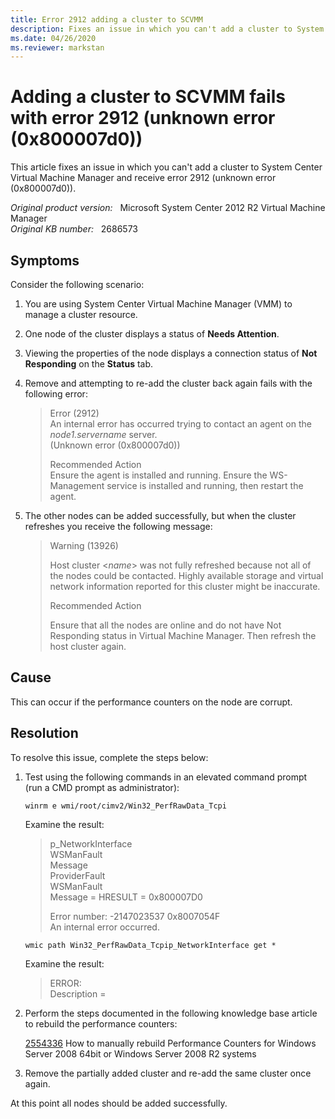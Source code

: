 ```yaml
---
title: Error 2912 adding a cluster to SCVMM 
description: Fixes an issue in which you can't add a cluster to System Center Virtual Machine Manager and receive error 2912 (unknown error (0x800007d0)).
ms.date: 04/26/2020
ms.reviewer: markstan
---
```

# Adding a cluster to SCVMM fails with error 2912 (unknown error (0x800007d0))

This article fixes an issue in which you can't add a cluster to System Center Virtual Machine Manager and receive error 2912 (unknown error (0x800007d0)).

_Original product version:_ &nbsp; Microsoft System Center 2012 R2 Virtual Machine Manager  
_Original KB number:_ &nbsp; 2686573

## Symptoms

Consider the following scenario:

1. You are using System Center Virtual Machine Manager (VMM) to manage a cluster resource.
2. One node of the cluster displays a status of **Needs Attention**.
3. Viewing the properties of the node displays a connection status of **Not Responding** on the **Status** tab.
4. Remove and attempting to re-add the cluster back again fails with the following error:

   > Error (2912)  
   > An internal error has occurred trying to contact an agent on the *node1.servername* server.  
   > (Unknown error (0x800007d0))  
   >
   > Recommended Action  
   > Ensure the agent is installed and running. Ensure the WS-Management service is installed and running, then restart the agent.

5. The other nodes can be added successfully, but when the cluster refreshes you receive the following message:

   > Warning (13926)  
   >
   > Host cluster <*name*> was not fully refreshed because not all of the nodes could be contacted. Highly available storage and virtual network information reported for this cluster might be inaccurate.  
   >
   > Recommended Action  
   >
   > Ensure that all the nodes are online and do not have Not Responding status in Virtual Machine Manager. Then refresh the host cluster again.

## Cause

This can occur if the performance counters on the node are corrupt.

## Resolution

To resolve this issue, complete the steps below:

1. Test using the following commands in an elevated command prompt (run a CMD prompt as administrator):

   ```console
   winrm e wmi/root/cimv2/Win32_PerfRawData_Tcpi
   ```

   Examine the result:

   > p_NetworkInterface  
   > WSManFault  
   > Message  
   > ProviderFault  
   > WSManFault  
   > Message = HRESULT = 0x800007D0  
   >
   > Error number: -2147023537 0x8007054F  
   > An internal error occurred.

   ```console
   wmic path Win32_PerfRawData_Tcpip_NetworkInterface get *
   ```

   Examine the result:

   > ERROR:  
   > Description =

2. Perform the steps documented in the following knowledge base article to rebuild the performance counters:

   [2554336](https://support.microsoft.com/help/2554336) How to manually rebuild Performance Counters for Windows Server 2008 64bit or Windows Server 2008 R2 systems

3. Remove the partially added cluster and re-add the same cluster once again.

At this point all nodes should be added successfully.
